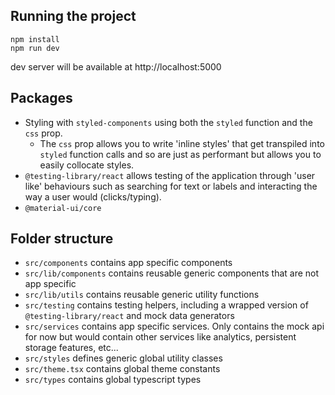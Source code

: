 ## Running the project

```
npm install
npm run dev
```

dev server will be available at http://localhost:5000

## Packages

- Styling with `styled-components` using both the `styled` function and the `css` prop.
  - The `css` prop allows you to write 'inline styles' that get transpiled into `styled` function calls and so are just as performant but allows you to easily collocate styles.
- `@testing-library/react` allows testing of the application through 'user like' behaviours such as searching for text or labels and interacting the way a user would (clicks/typing).
- `@material-ui/core`

## Folder structure

- `src/components` contains app specific components
- `src/lib/components` contains reusable generic components that are not app specific
- `src/lib/utils` contains reusable generic utility functions
- `src/testing` contains testing helpers, including a wrapped version of `@testing-library/react` and mock data generators
- `src/services` contains app specific services. Only contains the mock api for now but would contain other services like analytics, persistent storage features, etc...
- `src/styles` defines generic global utility classes
- `src/theme.tsx` contains global theme constants
- `src/types` contains global typescript types

